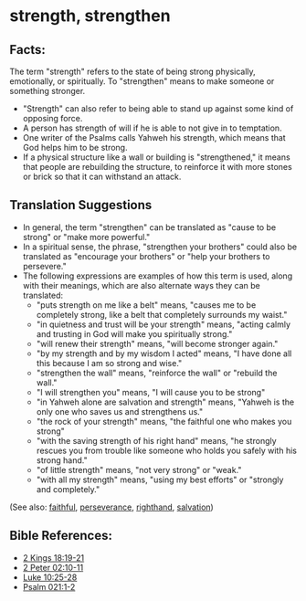 # strength, strengthen #

## Facts: ##

The term "strength" refers to the state of being strong physically, emotionally, or spiritually. To "strengthen" means to make someone or something stronger.

* "Strength" can also refer to being able to stand up against some kind of opposing force.
* A person has strength of will if he is able to not give in to temptation.
* One writer of the Psalms calls Yahweh his strength, which means that God helps him to be strong.
* If a physical structure like a wall or building is "strengthened," it means that people are rebuilding the structure, to reinforce it with more stones or brick so that it can withstand an attack.

## Translation Suggestions ##

* In general, the term "strengthen" can be translated as "cause to be strong" or "make more powerful." 
* In a spiritual sense, the phrase, "strengthen your brothers" could also be translated as "encourage your brothers" or "help your brothers to persevere." 
* The following expressions are examples of how this term is used, along with their meanings, which are also alternate ways they can be translated:
   * "puts strength on me like a belt" means, "causes me to be completely strong, like a belt that completely surrounds my waist."
   * "in quietness and trust will be your strength" means, "acting calmly and trusting in God will make you spiritually strong."
   * "will renew their strength" means, "will become stronger again."
   * "by my strength and by my wisdom I acted" means, "I have done all this because I am so strong and wise."
   * "strengthen the wall" means, "reinforce the wall" or "rebuild the wall."
   * "I will strengthen you" means, "I will cause you to be strong"
   * "in Yahweh alone are salvation and strength" means, "Yahweh is the only one who saves us and strengthens us."
   * "the rock of your strength" means, "the faithful one who makes you strong"
   * "with the saving strength of his right hand" means, "he strongly rescues you from trouble like someone who holds you safely with his strong hand."
   * "of little strength" means, "not very strong" or "weak."
   * "with all my strength" means, "using my best efforts" or "strongly and completely."

(See also: [faithful](../kt/faithful.md), [perseverance](../other/perseverance.md), [righthand](../kt/righthand.md), [salvation](../kt/salvation.md))

## Bible References: ##

* [2 Kings 18:19-21](https://door43.org/en/bible/notes/2ki/18/19)
* [2 Peter 02:10-11](https://door43.org/en/bible/notes/2pe/02/10)
* [Luke 10:25-28](https://door43.org/en/bible/notes/luk/10/25)
* [Psalm 021:1-2](https://door43.org/en/bible/notes/psa/021/001)


